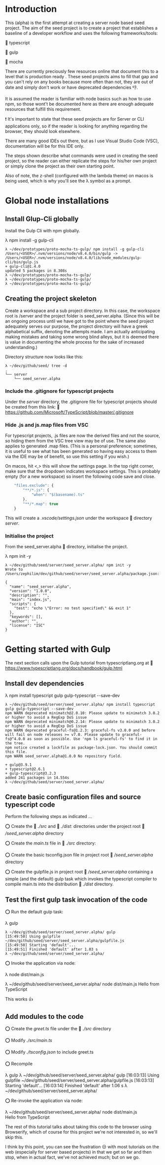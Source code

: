 
# Introduction

This (alpha) is the first attempt at creating a server node based seed project. The aim of the seed
project is to create a project that establishes a baseline of a developer workflow and uses the following frameworks/tools:

  :large_blue_circle: typescript

  :large_blue_circle: gulp

  :large_blue_circle: mocha

There are currently preciously few resources online that document this to a level that is production
ready . These seed projects aims to fill that gap and you can't rely on any books because more often than not, they are out of date and simply don't work or have deprecated dependencies :thumbsdown:.

It is assumed the reader is familiar with node basics such as how to use npm, so those wont't be documented here as there are enough adequate resources that fulfill this requirement.

:exclamation: It's important to state that these seed projects are for Server or CLI applications only, so if the reader is looking for anything regarding the browser, they should look elsewhere.

There are many good IDEs out there, but as I use Visual Studio Code (VSC), documentation will be for this IDE only.

The steps shown describe what commands were used in creating the seed project, so the reader can either replicate the steps for his/her own project or simply clone the project as their own starting point.

Also of note, the z-shell (configured with the lambda theme) on macos is being used, which is why you'll see the λ symbol as a prompt.

# Global node installations

## Install Glup-Cli globally

Install the Gulp Cli with npm globally.

  λ npm install -g gulp-cli

```
λ ~/dev/prototypes/proto-mocha-ts-gulp/ npm install -g gulp-cli
/Users/<USER>/.nvm/versions/node/v8.4.0/bin/gulp -> /Users/<USER>/.nvm/versions/node/v8.4.0/lib/node_modules/gulp-cli/bin/gulp.js
+ gulp-cli@1.4.0
updated 5 packages in 8.308s
λ ~/dev/prototypes/proto-mocha-ts-gulp/ 
λ ~/dev/prototypes/proto-mocha-ts-gulp/ 
λ ~/dev/prototypes/proto-mocha-ts-gulp/
```

## Creating the project skeleton

Create a workspace and a sub project directory. In this case, the workspace root is /server and the project folder is seed_server.alpha. (Since this will be an ongoing process until we have got to the point where the seed project adequately serves our purpose, the project directory will have a greek alphabetical suffix, denoting the attempts made. I am actually anticipating making mistakes and taking some wrong blind alleys, but it is deemed there is value in documenting the whole process for the sake of increased understanding.)

Directory structure now looks like this:

```
λ ~/dev/github/seed/ tree -d
.
└── server
    └── seed_server.alpha

```

### Include the .gitignore for typescript projects

Under the *server* directory, the .gitignore file for typescript projects should be created from this link: :link: https://github.com/Microsoft/TypeScript/blob/master/.gitignore

### Hide .js and js.map files from VSC

For typescript projects, .js files are now the derived files and not the source, so hiding them from
the VSC tree view may be of use. The same also applies to generated .map files. (This is a personal preference; sometimes, it is useful to see what has been generated so having easy access to them via the IDE may be of benefit, so use this setting if you wish.)

On macos, hit <cmd><,> this will show the settings page. In the top right corner, make sure that the dropdown indicates workspace settings. This is probably empty (for a new workspace) so insert the following code save and close.

```javascript
    "files.exclude": {
        "**/*.js": {
            "when": "$(basename).ts"
        },
        "**/*.map": true
    }
```

This will create a *.vscode/settings.json* under the workspace :open_file_folder: directory *server*.

### Initialise the project

From the seed_server.alpha :open_file_folder: directory, initialise the project.

  λ npm init -y

```
λ ~/dev/github/seed/server/seed_server.alpha/ npm init -y
Wrote to /Users/zephilim/dev/github/seed/server/seed_server.alpha/package.json:

{
  "name": "seed_server.alpha",
  "version": "1.0.0",
  "description": "",
  "main": "index.js",
  "scripts": {
    "test": "echo \"Error: no test specified\" && exit 1"
  },
  "keywords": [],
  "author": "",
  "license": "ISC"
}
```

# Getting started with Gulp

The next section calls upon the Gulp tutorial from typescriptlang.org at :link: https://www.typescriptlang.org/docs/handbook/gulp.html

## Install dev dependencies

  λ npm install typescript gulp gulp-typescript --save-dev

```
λ ~/dev/github/seed/server/seed_server.alpha/ npm install typescript gulp gulp-typescript --save-dev
npm WARN deprecated minimatch@2.0.10: Please update to minimatch 3.0.2 or higher to avoid a RegExp DoS issue
npm WARN deprecated minimatch@0.2.14: Please update to minimatch 3.0.2 or higher to avoid a RegExp DoS issue
npm WARN deprecated graceful-fs@1.2.3: graceful-fs v3.0.0 and before will fail on node releases >= v7.0. Please update to graceful-fs@^4.0.0 as soon as possible. Use 'npm ls graceful-fs' to find it in the tree.
npm notice created a lockfile as package-lock.json. You should commit this file.
npm WARN seed_server.alpha@1.0.0 No repository field.

+ gulp@3.9.1
+ typescript@2.6.1
+ gulp-typescript@3.2.3
added 241 packages in 14.554s
λ ~/dev/github/seed/server/seed_server.alpha/ 

```

## Create basic configuration files and source typescript code

Perform the following steps as indicated ...

  :o: Create the :open_file_folder: *./src* and :open_file_folder: *./dist*: directories under the project root :open_file_folder: */seed_server.alpha* directory

  :o: Create the *main.ts* file in :open_file_folder: *./src* directory:

  :o: Create the basic tsconfig.json file in project root :open_file_folder: */seed_server.alpha* directory

  :o: Create the gulpfile.js in project root :open_file_folder: */seed_server.alpha* containing a simple (and the default) gulp task which invokes the typescript compiler to compile main.ts into the distribution :open_file_folder: *./dist* directory.

## Test the first gulp task invocation of the code

  :o: Run the default gulp task:

  λ gulp

```
λ ~/dev/github/seed/server/seed_server.alpha/ gulp
[15:49:50] Using gulpfile ~/dev/github/seed/server/seed_server.alpha/gulpfile.js
[15:49:50] Starting 'default'...
[15:49:51] Finished 'default' after 1.03 s
λ ~/dev/github/seed/server/seed_server.alpha/ 
```

  :o: Invoke the application via node:

  λ node dist/main.js

λ ~/dev/github/seed/server/seed_server.alpha/ node dist/main.js
Hello from TypeScript

  This works :thumbsup:

## Add modules to the code

  :o: Create the *greet.ts* file under the :open_file_folder: *./src* directory

  :o: Modify *./src/main.ts*

  :o: Modify *./tsconfig.json* to include greet.ts

  :o: Recompile

  λ gulp
λ ~/dev/github/seed/server/seed_server.alpha/ gulp
[16:03:13] Using gulpfile ~/dev/github/seed/server/seed_server.alpha/gulpfile.js
[16:03:13] Starting 'default'...
[16:03:14] Finished 'default' after 1.06 s
λ ~/dev/github/seed/server/seed_server.alpha/ 

  :o: Re-invoke the application via node:

λ ~/dev/github/seed/server/seed_server.alpha/ node dist/main.js   
Hello from TypeScript

The rest of this tutorial talks about taking this code to the browser using Browserify, which of course for this project we're not interested in, so we'll skip this.

I think by this point, you can see the frustration :unamused: with most tutorials on the web (especially for server based projects) in that we get so far and then stop, when in actual fact, we've not achieved much; but on we go.

